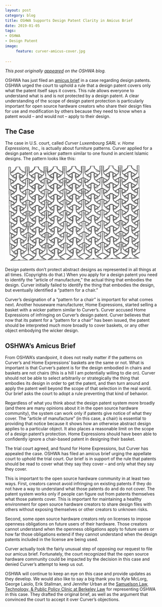 ```yaml
---
layout: post
category: blog
title: OSHWA Supports Design Patent Clarity in Amicus Brief
date: 2019-01-05
tags:
- OSHWA
- Design Patent
image:
     feature: curver-amicus-cover.jpg

---
```

*This post originally [appeared](https://www.oshwa.org/2019/01/05/oshwa-supports-design-patent-clarity-in-amicus-brief/) on the OSHWA blog.*

OSHWA has just filed an [amicus brief](https://michaelweinberg.org/docs/OSHWA-curver-brief-2019-01.pdf) in a case regarding design patents. OSHWA urged the court to uphold a rule that a design patent covers only what the patent itself says it covers. This rule allows everyone to understand what is and is not protected by a design patent. A clear understanding of the scope of design patent protection is particularly important for open source hardware creators who share their design files for use and modification by others because they need to know when a patent would – and would not – apply to their design.

## The Case

The case in U.S. court, called *Curver Luxembourg SARL v. Home Expressions, Inc.*, is actually about furniture patterns. Curver applied for a design patent on a wicker pattern similar to one found in ancient Islamic designs. The pattern looks like this:

![Image Pattern](/images/curver-pattern.png)

Design patents don’t protect abstract designs as represented in all things at all times. (Copyrights do that.) When you apply for a design patent you need to identify the “article of manufacture,” the actual thing that embodies the design. Curver initially failed to identify the thing that embodies the design, but eventually identified a “pattern for a chair.”

Curver’s designation of a “pattern for a chair” is important for what comes next. Another houseware manufacturer, Home Expressions, started selling a basket with a wicker pattern similar to Curver’s. Curver accused Home Expressions of infringing on Curver’s design patent. Curver believes that now that its patent for a “pattern for a chair” has been issued, the patent should be interpreted much more broadly to cover baskets, or any other object embodying the wicker design.

## OSHWA’s Amicus Brief

From OSHWA’s standpoint, it does not really matter if the patterns on Curver’s and Home Expressions’ baskets are the same or not. What is important is that Curver’s patent is for the design embodied in chairs and baskets are not chairs (this is a hill I am potentially willing to die on). Curver should not be able to select arbitrarily or strategically the thing that embodies its design in order to get the patent, and then turn around and apply the patent well beyond the scope of that selection in the real world. Our brief asks the court to adopt a rule preventing that kind of behavior.

Regardless of what you think about the design patent system more broadly (and there are many opinions about it in the open source hardware community), the system can work only if patents give notice of what they cover. The “article of manufacture” (in this case, a chair) is essential to providing that notice because it shows how an otherwise abstract design applies to a particular object. It also places a reasonable limit on the scope of a design patent’s protection. Home Expressions should have been able to confidently ignore a chair-based patent in designing their basket.

The trial court agreed, and found for Home Expressions, but Curver has appealed the case. OSHWA has filed an amicus brief urging the appellate court to uphold the trial court. Our brief is in support of the rule that patents should be read to cover what they say they cover – and only what they say they cover.

This is important to the open source hardware community in at least two ways. First, creators cannot avoid infringing on existing patents if they do not have a way to understand what those patents do and do not cover. The patent system works only if people can figure out from patents themselves what those patents cover. This is important for maintaining a healthy environment for open source hardware creators to share design files with others without exposing themselves or other creators to unknown risks.

Second, some open source hardware creators rely on licenses to impose openness obligations on future users of their hardware. Those creators cannot understand when the openness obligations apply to future users or how far those obligations extend if they cannot understand when the design patents included in the license are being used.

Curver actually took the fairly unusual step of opposing our request to file our amicus brief. Fortunately, the court recognized that the open source hardware community could be impacted by the decision in this case and denied Curver’s attempt to keep us out.

OSHWA will continue to keep an eye on this case and provide updates as they develop. We would also like to say a big thank you to Kyle McLorg, George Laiolo, Erik Stallman, and Jennifer Urban at the [Samuelson Law, Technology, & Public Policy Clinic at Berkeley Law](https://www.law.berkeley.edu/experiential/clinics/samuelson-law-technology-public-policy-clinic/) for representing OSHWA in this case. They drafted the original brief, as well as the argument that convinced the court to accept it over Curver’s objections.
